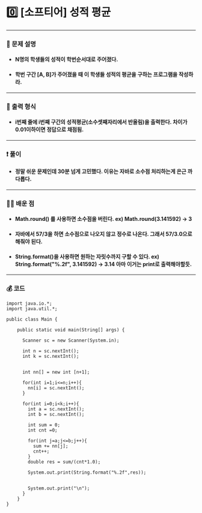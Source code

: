 # 0️⃣ [소프티어] 성적 평균 </span> 

---
### 📃 문제 설명
- #### N명의 학생들의 성적이 학번순서대로 주어졌다.
- #### 학번 구간 [A, B]가 주어졌을 때 이 학생들 성적의 평균을 구하는 프로그램을 작성하라.

---
### 🔑 출력 형식
- #### i번째 줄에 i번째 구간의 성적평균(소수셋째자리에서 반올림)을 출력한다. 차이가 0.01이하이면 정답으로 채점됨.

---
### ❗️ 풀이 
- #### 정말 쉬운 문제인데 30분 넘게 고민했다. 이유는 자바로 소수점 처리하는게 은근 까다롭다.


--- 
### 👨‍💻 배운 점
- #### Math.round() 를 사용하면 소수점을 버린다. ex)  Math.round(3.141592) -> 3
- #### 자바에서 57/3을 하면 소수점으로 나오지 않고 정수로 나온다. 그래서 57/3.0으로 해줘야 된다.
- #### String.format()을 사용하면 원하는 자릿수까지 구할 수 있다. ex)  String.format("%.2f", 3.141592) -> 3.14 아마 이거는 print로 출력해야할듯.

---
### 💰 코드
```
import java.io.*;
import java.util.*;

public class Main {

    public static void main(String[] args) {

      Scanner sc = new Scanner(System.in);

      int n = sc.nextInt();
      int k = sc.nextInt();
      

      int nn[] = new int [n+1];

      for(int i=1;i<=n;i++){
        nn[i] = sc.nextInt();
      }

      for(int i=0;i<k;i++){
        int a = sc.nextInt();
        int b = sc.nextInt();

        int sum = 0;
        int cnt =0;
        
        for(int j=a;j<=b;j++){
          sum += nn[j];
          cnt++;
        }
        double res = sum/(cnt*1.0);
       
        System.out.print(String.format("%.2f",res));
        

        System.out.print("\n");
      }
    }
}

```



